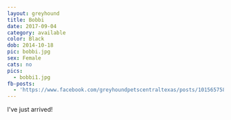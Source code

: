 ```yaml
---
layout: greyhound
title: Bobbi
date: 2017-09-04
category: available
color: Black
dob: 2014-10-18
pic: bobbi.jpg
sex: Female
cats: no
pics:
  - bobbi1.jpg
fb-posts:
  - 'https://www.facebook.com/greyhoundpetscentraltexas/posts/10156575810923572:0'
---
```


I've just arrived!
